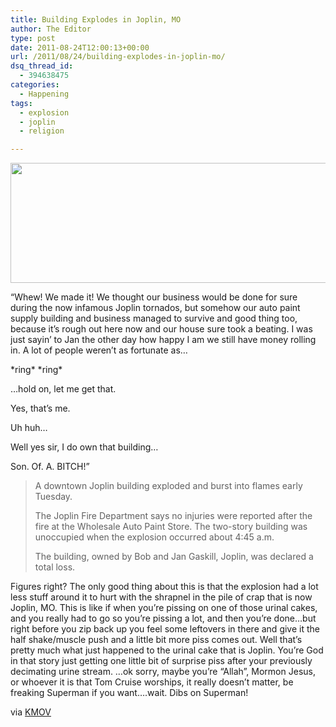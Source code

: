 ```yaml
---
title: Building Explodes in Joplin, MO
author: The Editor
type: post
date: 2011-08-24T12:00:13+00:00
url: /2011/08/24/building-explodes-in-joplin-mo/
dsq_thread_id:
  - 394638475
categories:
  - Happening
tags:
  - explosion
  - joplin
  - religion

---
```

[<img class="aligncenter size-full wp-image-10523" title="wholesale_auto_paint_joplin" src="http://media.punchingkitty.com/wordpress/2011/08/wholesale_auto_paint_joplin.jpg" alt="" width="598" height="192" />][1]

&#8220;Whew! We made it! We thought our business would be done for sure during the now infamous Joplin tornados, but somehow our auto paint supply building and business managed to survive and good thing too, because it&#8217;s rough out here now and our house sure took a beating. I was just sayin&#8217; to Jan the other day how happy I am we still have money rolling in. A lot of people weren&#8217;t as fortunate as&#8230;

\*ring\* \*ring\*

&#8230;hold on, let me get that.

Yes, that&#8217;s me.

Uh huh&#8230;

Well yes sir, I do own that building&#8230;

Son. Of. A. BITCH!&#8221;

> A downtown Joplin building exploded and burst into flames early Tuesday.
> 
> The Joplin Fire Department says no injuries were reported after the fire at the Wholesale Auto Paint Store. The two-story building was unoccupied when the explosion occurred about 4:45 a.m.
> 
> The building, owned by Bob and Jan Gaskill, Joplin, was declared a total loss.

Figures right? The only good thing about this is that the explosion had a lot less stuff around it to hurt with the shrapnel in the pile of crap that is now Joplin, MO. This is like if when you&#8217;re pissing on one of those urinal cakes, and you really had to go so you&#8217;re pissing a lot, and then you&#8217;re done&#8230;but right before you zip back up you feel some leftovers in there and give it the half shake/muscle push and a little bit more piss comes out. Well that&#8217;s pretty much what just happened to the urinal cake that is Joplin. You&#8217;re God in that story just getting one little bit of surprise piss after your previously decimating urine stream. &#8230;ok sorry, maybe you&#8217;re &#8220;Allah&#8221;, Mormon Jesus, or whoever it is that Tom Cruise worships, it really doesn&#8217;t matter, be freaking Superman if you want&#8230;.wait. Dibs on Superman!

via <a href="http://stlouis.cbslocal.com/2011/08/23/building-explodes-in-downtown-joplin-no-injuries/" target="_blank">KMOV</a>

 [1]: http://media.punchingkitty.com/wordpress/2011/08/wholesale_auto_paint_joplin.jpg